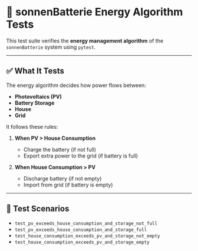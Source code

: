 # 🔋 sonnenBatterie Energy Algorithm Tests

This test suite verifies the **energy management algorithm** of the `sonnenBatterie` system using `pytest`.

---

## ✅ What It Tests

The energy algorithm decides how power flows between:

- **Photovoltaics (PV)**
- **Battery Storage**
- **House**
- **Grid**

It follows these rules:

1. **When PV > House Consumption**

   - Charge the battery (if not full)
   - Export extra power to the grid (if battery is full)

2. **When House Consumption > PV**
   - Discharge battery (if not empty)
   - Import from grid (if battery is empty)

---

## 🧪 Test Scenarios

- `test_pv_exceeds_house_consumption_and_storage_not_full`
- `test_pv_exceeds_house_consumption_and_storage_full`
- `test_house_consumption_exceeds_pv_and_storage_not_empty`
- `test_house_consumption_exceeds_pv_and_storage_empty`
